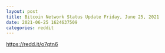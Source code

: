 ```yaml
--- 
layout: post 
title: Bitcoin Network Status Update Friday, June 25, 2021 
date: 2021-06-25 1624637509 
categories: reddit 
--- 
```

https://redd.it/o7qtn6